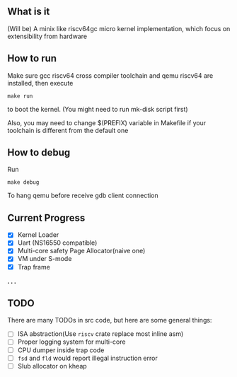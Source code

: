 ## What is it
(Will be) A minix like riscv64gc micro kernel implementation, which focus on extensibility from hardware

## How to run
Make sure gcc riscv64 cross compiler toolchain and qemu riscv64 are installed, then execute
```
make run
```
to boot the kernel. (You might need to run mk-disk script first)

Also, you may need to change $(PREFIX) variable in Makefile if your toolchain is different from the default one 

## How to debug
Run
```
make debug
```
To hang qemu before receive gdb client connection

## Current Progress
  - [x] Kernel Loader
  - [x] Uart (NS16550 compatible)
  - [x] Multi-core safety Page Allocator(naive one)
  - [x] VM under S-mode
  - [x] Trap frame

  **. . .**

## TODO
There are many TODOs in src code, but here are some general things:
  - [ ] ISA abstraction(Use `riscv` crate replace most inline asm)
  - [ ] Proper logging system for multi-core
  - [ ] CPU dumper inside trap code
  - [ ] `fsd` and `fld` would report illegal instruction error
  - [ ] Slub allocator on kheap
